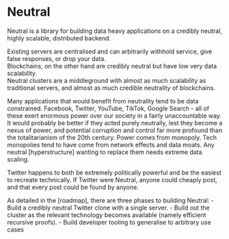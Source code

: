 # Neutral

Neutral is a library for building data heavy applications on a credibly neutral, highly scalable, distributed backend.

Existing servers are centralised and can arbitrarily withhold service, give false responses, or drop your data.<br/>
Blockchains, on the other hand are credibly neutral but have low very data scalability.<br/>
Neutral clusters are a middleground with almost as much scalability as traditional servers, and almost as much credible neutrality of blockchains.<br/>

Many applications that would benefit from neutrality tend to be data constrained. 
Facebook, Twitter, YouTube, TikTok, Google Search - all of these exert enormous power over our society in a fairly unaccountable way.
It would probably be better if they acted purely neutrally, lest they become a nexus of power, and potential corruption and control far more profound than the totalitarianism of the 20th century.
Power comes from monopoly.
Tech monopolies tend to have come from network effects and data moats.
Any neutral [hyperstructure] wanting to replace them needs extreme data scaling.

Twitter happens to both be extremely politically powerful and be the easiest to recreate technically.
If Twitter were Neutral, anyone could cheaply post, and that every post could be found by anyone.

As detailed in the [roadmap], there are three phases to building Neutral:
    - Build a credibly neutral Twitter clone with a single server.
    - Build out the cluster as the relevant technology becomes available (namely efficient recursive proofs).
    - Build developer tooling to generalise to arbitrary use cases